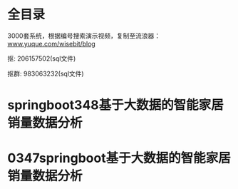 # 全目录

3000套系统，根据编号搜索演示视频，复制至流浪器：www.yuque.com/wisebit/blog


<p>抠: 206157502(sql文件)</p>
<p>抠群: 983063232(sql文件)</p>


# springboot348基于大数据的智能家居销量数据分析
# 0347springboot基于大数据的智能家居销量数据分析

